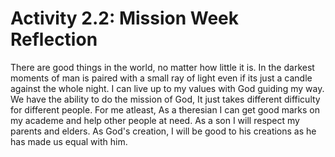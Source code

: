 # Activity 2.2: Mission Week Reflection

There are good things in the world, no matter how little it is. In the darkest moments of man is paired with a small ray of light even if its just a candle against the whole night. I can live up to my values with God guiding my way. We have the ability to do the mission of God, It just takes different difficulty for different people. For me atleast, As a theresian I can get good marks on my academe and help other people at need. As a son I will respect my parents and elders. As God's creation, I will be good to his creations as he has made us equal with him.